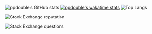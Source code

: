 ![ppdouble's GitHub stats](https://github-readme-stats.vercel.app/api?username=ppdouble&show_icons=true&&count_private=true&theme=default)
[![ppdouble's wakatime stats](https://github-readme-stats.vercel.app/api/wakatime?username=ppdouble&layout=compact)](https://github.com/anuraghazra/github-readme-stats)
![Top Langs](https://github-readme-stats.vercel.app/api/top-langs/?username=ppdouble&layout=compact)


![Stack Exchange reputation](https://img.shields.io/stackexchange/stackoverflow/r/1433066?label=stackoverflow%20reputation&logo=stackoverflow&style=plastic)

![Stack Exchange questions](https://img.shields.io/stackexchange/stackoverflow/t/badges?label=stackoverflow%20badges&logo=stackoverflow&style=plastic)

